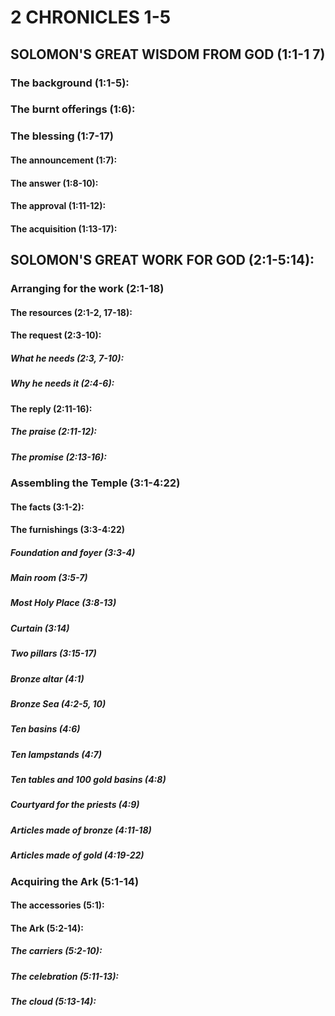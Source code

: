 ---
---
# 2 CHRONICLES 1-5 
## SOLOMON\'S GREAT WISDOM FROM GOD (1:1-1 7) 
###  The background (1:1-5): 
###  The burnt offerings (1:6): 
###  The blessing (1:7-17) 
####  The announcement (1:7): 
####  The answer (1:8-10): 
####  The approval (1:11-12): 
####  The acquisition (1:13-17):
## SOLOMON\'S GREAT WORK FOR GOD (2:1-5:14): 
###  Arranging for the work (2:1-18) 
####  The resources (2:1-2, 17-18): 
####  The request (2:3-10): 
#####  What he needs (2:3, 7-10): 
#####  Why he needs it (2:4-6): 
####  The reply (2:11-16): 
#####  The praise (2:11-12): 
#####  The promise (2:13-16): 
###  Assembling the Temple (3:1-4:22) 
####  The facts (3:1-2): 
####  The furnishings (3:3-4:22) 
#####  Foundation and foyer (3:3-4) 
#####  Main room (3:5-7) 
#####  Most Holy Place (3:8-13) 
#####  Curtain (3:14) 
#####  Two pillars (3:15-17) 
#####  Bronze altar (4:1) 
#####  Bronze Sea (4:2-5, 10) 
#####  Ten basins (4:6) 
#####  Ten lampstands (4:7) 
#####  Ten tables and 100 gold basins (4:8) 
#####  Courtyard for the priests (4:9) 
#####  Articles made of bronze (4:11-18) 
#####  Articles made of gold (4:19-22) 
###  Acquiring the Ark (5:1-14) 
####  The accessories (5:1): 
####  The Ark (5:2-14): 
#####  The carriers (5:2-10): 
#####  The celebration (5:11-13): 
#####  The cloud (5:13-14): 
